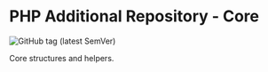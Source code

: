 # PHP Additional Repository - Core

![GitHub tag (latest SemVer)](https://img.shields.io/github/v/tag/php-addition-repository/core?sort=semver&style=for-the-badge)

Core structures and helpers. 
